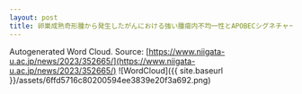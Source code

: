 ```yaml
---
layout: post
title: 卵巣成熟奇形腫から発生したがんにおける強い腫瘍内不均一性とAPOBECシグネチャーの関与を解明－がん化のメカニズムや治療抵抗性の機序解明につながる可能性－
---
```

Autogenerated Word Cloud.
Source\: [https://www.niigata-u.ac.jp/news/2023/352665/](https://www.niigata-u.ac.jp/news/2023/352665/)
![WordCloud]({{ site.baseurl }}/assets/6ffd5716c80200594ee3839e20f3a692.png)